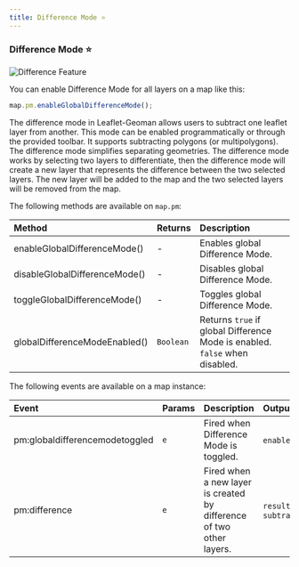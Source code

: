 ```yaml
---
title: Difference Mode ⭐
---
```


### Difference Mode ⭐

![Difference Feature](https://geoman-static.onrender.com/assets/difference.gif)

You can enable Difference Mode for all layers on a map like this:

```js
map.pm.enableGlobalDifferenceMode();
```

The difference mode in Leaflet-Geoman allows users to subtract one leaflet layer from another. This mode can be enabled programmatically or through the provided toolbar. It supports subtracting polygons (or multipolygons). The difference mode simplifies separating geometries. The difference mode works by selecting two layers to differentiate, then the difference mode will create a new layer that represents the difference between the two selected layers. The new layer will be added to the map and the two selected layers will be removed from the map.

The following methods are available on `map.pm`:

| Method                   | Returns   | Description                                                            |
| :----------------------- | :-------- | :--------------------------------------------------------------------- |
| enableGlobalDifferenceMode()  | -         | Enables global Difference Mode.                                             |
| disableGlobalDifferenceMode() | -         | Disables global Difference Mode.                                            |
| toggleGlobalDifferenceMode()  | -         | Toggles global Difference Mode.                                             |
| globalDifferenceModeEnabled() | `Boolean` | Returns `true` if global Difference Mode is enabled. `false` when disabled. |

The following events are available on a map instance:

| Event                     | Params | Description                               | Output                                                 |
| :------------------------ | :----- | :---------------------------------------- | :----------------------------------------------------- |
| pm:globaldifferencemodetoggled | `e`    | Fired when Difference Mode is toggled.         | `enabled`, `map`                                       |
| pm:difference                  | `e`    | Fired when a new layer is created by difference of two other layers.  | `resultLayer`, `subtractedLayers`                                   |